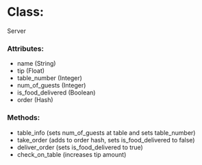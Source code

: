 # Class:
Server

### Attributes:
* name (String)
* tip (Float)
* table_number (Integer)
* num_of_guests (Integer)
* is_food_delivered (Boolean)
* order (Hash)

### Methods:
* table_info (sets num_of_guests at table and sets table_number)
* take_order (adds to order hash, sets is_food_delivered to false)
* deliver_order (sets is_food_delivered to true)
* check_on_table (increases tip amount)
